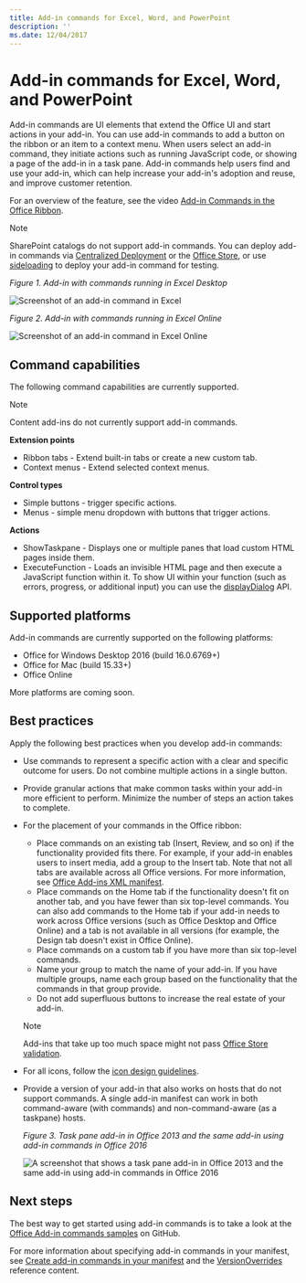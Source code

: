 ```yaml
---
title: Add-in commands for Excel, Word, and PowerPoint
description: ''
ms.date: 12/04/2017
---
```



# Add-in commands for Excel, Word, and PowerPoint

Add-in commands are UI elements that extend the Office UI and start actions in your add-in. You can use add-in commands to add a button on the ribbon or an item to a context menu. When users select an add-in command, they initiate actions such as running JavaScript code, or showing a page of the add-in in a task pane. Add-in commands help users find and use your add-in, which can help increase your add-in's adoption and reuse, and improve customer retention.

For an overview of the feature, see the video [Add-in Commands in the Office Ribbon](https://channel9.msdn.com/events/Build/2016/P551).

> [!NOTE]
> SharePoint catalogs do not support add-in commands. You can deploy add-in commands via [Centralized Deployment](../publish/centralized-deployment.md) or the [Office Store](https://docs.microsoft.com/en-us/office/dev/store/submit-to-the-office-store), or use [sideloading](../testing/create-a-network-shared-folder-catalog-for-task-pane-and-content-add-ins.md) to deploy your add-in command for testing. 

*Figure 1. Add-in with commands running in Excel Desktop*

![Screenshot of an add-in command in Excel](../images/add-in-commands-1.png)

*Figure 2. Add-in with commands running in Excel Online*

![Screenshot of an add-in command in Excel Online](../images/add-in-commands-2.png)

## Command capabilities
The following command capabilities are currently supported.

> [!NOTE]
> Content add-ins do not currently support add-in commands.

**Extension points**

- Ribbon tabs - Extend built-in tabs or create a new custom tab.
- Context menus - Extend selected context menus. 

**Control types**

- Simple buttons - trigger specific actions.
- Menus - simple menu dropdown with buttons that trigger actions.

**Actions**

- ShowTaskpane - Displays one or multiple panes that load custom HTML pages inside them.
- ExecuteFunction - Loads an invisible HTML page and then execute a JavaScript function within it. To show UI within your function (such as errors, progress, or additional input) you can use the [displayDialog](http://dev.office.com/reference/add-ins/shared/officeui) API.  

## Supported platforms
Add-in commands are currently supported on the following platforms:

- Office for Windows Desktop 2016 (build 16.0.6769+)
- Office for Mac (build 15.33+)
- Office Online 

More platforms are coming soon.

## Best practices

Apply the following best practices when you develop add-in commands:

- Use commands to represent a specific action with a clear and specific outcome for users. Do not combine multiple actions in a single button.
- Provide granular actions that make common tasks within your add-in more efficient to perform. Minimize the number of steps an action takes to complete.
- For the placement of your commands in the Office ribbon:
	- Place commands on an existing tab (Insert, Review, and so on) if the functionality provided fits there. For example, if your add-in enables users to insert media, add a group to the Insert tab. Note that not all tabs are available across all Office versions. For more information, see [Office Add-ins XML manifest](../develop/add-in-manifests.md). 
	- Place commands on the Home tab if the functionality doesn't fit on another tab, and you have fewer than six top-level commands. You can also add commands to the Home tab if your add-in needs to work across Office versions (such as Office Desktop and Office Online) and a tab is not available in all versions (for example, the Design tab doesn't exist in Office Online).  
	- Place commands on a custom tab if you have more than six top-level commands. 
    - Name your group to match the name of your add-in. If you have multiple groups, name each group based on the functionality that the commands in that group provide.
    - Do not add superfluous buttons to increase the real estate of your add-in.

     > [!NOTE]
     > Add-ins that take up too much space might not pass [Office Store validation](https://docs.microsoft.com/en-us/office/dev/store/validation-policies).

- For all icons, follow the [icon design guidelines](design-icons.md).
- Provide a version of your add-in that also works on hosts that do not support commands. A single add-in manifest can work in both command-aware (with commands) and non-command-aware (as a taskpane) hosts.

   *Figure 3. Task pane add-in in Office 2013 and the same add-in using add-in commands in Office 2016*

   ![A screenshot that shows a task pane add-in in Office 2013 and the same add-in using add-in commands in Office 2016](../images/office-task-pane-add-ins.png)


## Next steps

The best way to get started using add-in commands is to take a look at the [Office Add-in commands samples](https://github.com/OfficeDev/Office-Add-in-Commands-Samples/) on GitHub.

For more information about specifying add-in commands in your manifest, see [Create add-in commands in your manifest](../develop/create-addin-commands.md) and the [VersionOverrides](https://dev.office.com/reference/add-ins/manifest/versionoverrides) reference content.




